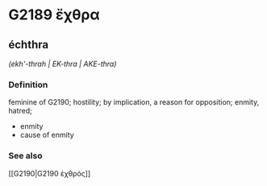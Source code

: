 # G2189 ἔχθρα

## échthra

_(ekh'-thrah | EK-thra | AKE-thra)_

### Definition

feminine of G2190; hostility; by implication, a reason for opposition; enmity, hatred; 

- enmity
- cause of enmity

### See also

[[G2190|G2190 ἐχθρός]]
